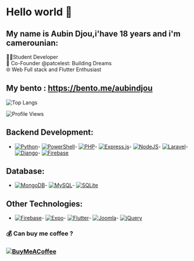 # Hello world 👋

## My name is Aubin Djou,i'have 18 years and i'm camerounian:

 👨‍💻Student Developer<br>
🚀 Co-Founder @patcelest: Building Dreams<br>
🌐 Web Full stack and Flutter Enthusiast<br>

   ## My bento : https://bento.me/aubindjou

![Top Langs](https://github-readme-stats.vercel.app/api/top-langs/?username=acelest&layout=compact)


![Profile Views](https://komarev.com/ghpvc/?username=acelest&color=red)



## Backend Development:
- [![Python](https://img.shields.io/badge/python-3670A0?style=for-the-badge&logo=python&logoColor=ffdd54)](https://www.python.org/)- [![PowerShell](https://img.shields.io/badge/PowerShell-%235391FE.svg?style=for-the-badge&logo=powershell&logoColor=white)](https://docs.microsoft.com/en-us/powershell/)- [![PHP](https://img.shields.io/badge/php-%23777BB4.svg?style=for-the-badge&logo=php&logoColor=white)](https://www.php.net/)- [![Express.js](https://img.shields.io/badge/express.js-%23404d59.svg?style=for-the-badge&logo=express&logoColor=%2361DAFB)](https://expressjs.com/)- [![NodeJS](https://img.shields.io/badge/node.js-6DA55F?style=for-the-badge&logo=node.js&logoColor=white)](https://nodejs.org/)- [![Laravel](https://img.shields.io/badge/laravel-%23FF2D20.svg?style=for-the-badge&logo=laravel&logoColor=white)](https://laravel.com/)- [![Django](https://img.shields.io/badge/django-%23092E20.svg?style=for-the-badge&logo=django&logoColor=white)](https://www.djangoproject.com/)- [![Firebase](https://img.shields.io/badge/firebase-%23039BE5.svg?style=for-the-badge&logo=firebase)](https://firebase.google.com/)
## Database:
- [![MongoDB](https://img.shields.io/badge/MongoDB-%234ea94b.svg?style=for-the-badge&logo=mongodb&logoColor=white)](https://www.mongodb.com/)- [![MySQL](https://img.shields.io/badge/mysql-%2300000f.svg?style=for-the-badge&logo=mysql&logoColor=white)](https://www.mysql.com/)- [![SQLite](https://img.shields.io/badge/sqlite-%2307405e.svg?style=for-the-badge&logo=sqlite&logoColor=white)](https://www.sqlite.org/index.html)
## Other Technologies:
- [![Firebase](https://img.shields.io/badge/Firebase-039BE5?style=for-the-badge&logo=Firebase&logoColor=white)](https://firebase.google.com/)- [![Expo](https://img.shields.io/badge/expo-1C1E24?style=for-the-badge&logo=expo&logoColor=#D04A37)](https://expo.dev/)- [![Flutter](https://img.shields.io/badge/Flutter-%2302569B.svg?style=for-the-badge&logo=Flutter&logoColor=white)](https://flutter.dev/)- [![Joomla](https://img.shields.io/badge/joomla-%235091CD.svg?style=for-the-badge&logo=joomla&logoColor=white)](https://www.joomla.org/)- [![jQuery](https://img.shields.io/badge/jquery-%230769AD.svg?style=for-the-badge&logo=jquery&logoColor=white)](https://jquery.com/)

### 💰 Can buy me coffee ?
### [![BuyMeACoffee](https://img.shields.io/badge/Buy%20Me%20a%20Coffee-ffdd00?style=for-the-badge&logo=buy-me-a-coffee&logoColor=black)](https://buymeacoffee.com/acelestcode) 

